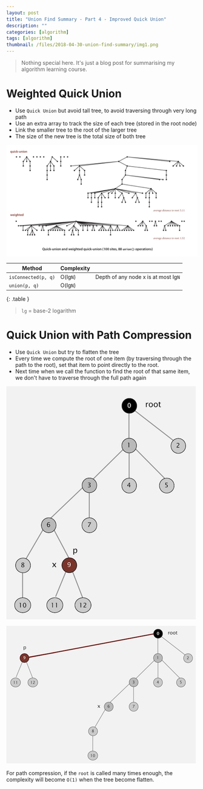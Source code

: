 ```yaml
---
layout: post
title: "Union Find Summary - Part 4 - Improved Quick Union"
description: ""
categories: [algorithm]
tags: [algorithm]
thumbnail: /files/2018-04-30-union-find-summary/img1.png
---
```


> Nothing special here. It's just a blog post for summarising my algorithm learning course.

# Weighted Quick Union

- Use `Quick Union` but avoid tall tree, to avoid traversing through very long path
- Use an extra array to track the size of each tree (stored in the root node)
- Link the smaller tree to the root of the larger tree
- The size of the new tree is the total size of both tree

![](/files/2018-04-30-union-find-summary/img9.jpg)

<!-- more -->

|Method|Complexity||
|----|----|----|
|`isConnected(p, q)`|O(lg`N`)|Depth of any node x is at most lg`N`|
|`union(p, q)`|O(lg`N`)||
{: .table }

> `lg` = base-2 logarithm

# Quick Union with Path Compression

- Use `Quick Union` but try to flatten the tree
- Every time we compute the root of one item (by traversing through the path to the root), set that
  item to point directly to the root.
- Next time when we call the function to find the root of that same item, we don't have to traverse
  through the full path again

![](/files/2018-04-30-union-find-summary/img10.jpg)

![](/files/2018-04-30-union-find-summary/img11.jpg)

For path compression, if the `root` is called many times enough, the complexity will become `O(1)`
when the tree become flatten.
